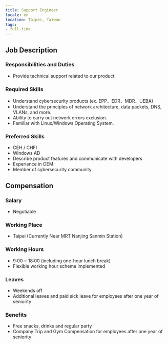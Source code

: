 ```yaml
---
title: Support Engineer
locale: en
location: Taipei, Taiwan
tags:
- full-time
---
```


## **Job Description**

### **Responsibilities and Duties**

* Provide technical support related to our product.

### Required Skills

* Understand cybersecurity products (ex. EPP、EDR、MDR、UEBA)
* Understand the principles of network architecture, data packets, DNS, VLANs, and more.
* Ability to carry out network errors exclusion.
* Familiar with Linux/Windows Operating System.

### Preferred Skills

* CEH / CHFI
* Windows AD
* Describe product features and communicate with developers
* Experience in OEM
* Member of cybersecurity community

## Compensation

### Salary

* Negotiable

### Working Place

* Taipei (Currently Near MRT Nanjing Sanmin Station)

### Working Hours

* 9:00 ~ 18:00 (including one-hour lunch break)
* Flexible working hour scheme implemented

### Leaves

* Weekends off
* Additional leaves and paid sick leave for employees after one year of seniority

### Benefits

* Free snacks, drinks and regular party
* Company Trip and Gym Compensation for employees after one year of seniority
